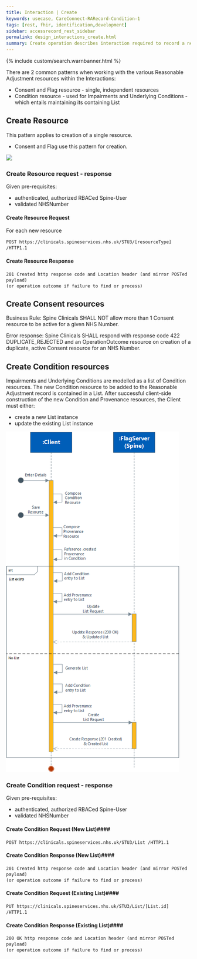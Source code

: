 ```yaml
---
title: Interaction | Create
keywords: usecase, CareConnect-RARecord-Condition-1
tags: [rest, fhir, identification,development]
sidebar: accessrecord_rest_sidebar
permalink: design_interactions_create.html
summary: Create operation describes interaction required to record a new Reasonable Adjustment Flag, an Adjustment or an Impairment on Spine via the FHIR&reg; Reasonable Adjustments API
---
```

{% include custom/search.warnbanner.html %}

There are 2 common patterns when working with the various Reasonable Adjustment resources within the Interactions:
* Consent and Flag resource - single, independent resources
* Condition resource - used for Impairments and Underlying Conditions - which entails maintaining its containing List


## Create Resource ##

This pattern applies to creation of a single resource.
* Consent and Flag use this pattern for creation.

<img src="images/sequenceDiagrams/CreateResource.png">

### Create Resource request - response ###

Given pre-requisites:
- authenticated, authorized RBACed Spine-User
- validated NHSNumber

#### Create Resource Request ####

For each new resource 
```
POST https://clinicals.spineservices.nhs.uk/STU3/[resourceType] /HTTP1.1
```

#### Create Resource Response ####

```
201 Created http response code and Location header (and mirror POSTed payload)  
(or operation outcome if failure to find or process)
```

## Create Consent resources ##

Business Rule: Spine Clinicals SHALL NOT allow more than 1 Consent resource to be active for a given NHS Number.

Error response: Spine Clinicals SHALL respond with response code 422 DUPLICATE_REJECTED and an OperationOutcome resource on creation of a duplicate, active Consent resource for an NHS Number.

## Create Condition resources ##

Impairments and Underlying Conditions are modelled as a list of Condition resources.
The new Condition resource to be added to the Reasonable Adjustment record is contained in a List.
After successful client-side construction of the new Condition and Provenance resources, the Client must either:
* create a new List instance
* update the existing List instance


<img src="images/sequenceDiagrams/CreateListCondition.png" style="max-height: 927px">

### Create Condition request - response ###

Given pre-requisites:
- authenticated, authorized RBACed Spine-User
- validated NHSNumber

#### Create Condition Request (New List)####

```
POST https://clinicals.spineservices.nhs.uk/STU3/List /HTTP1.1
```

#### Create Condition Response (New List)####

```
201 Created http response code and Location header (and mirror POSTed payload)  
(or operation outcome if failure to find or process)
```

#### Create Condition Request (Existing List)####

```
PUT https://clinicals.spineservices.nhs.uk/STU3/List/[List.id] /HTTP1.1
```

#### Create Condition Response (Existing List)####

```
200 OK http response code and Location header (and mirror POSTed payload)  
(or operation outcome if failure to find or process)
```
